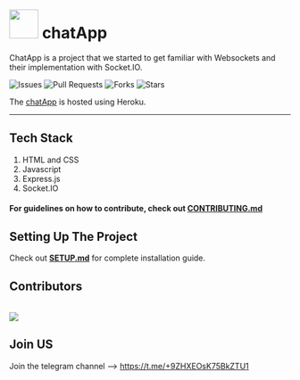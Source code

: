 # <img src="https://raw.githubusercontent.com/osBins/chatApp/main/public/img/favicon.ico" width="52"> chatApp

ChatApp is a project that we started to get familiar with Websockets and their implementation with Socket.IO.


![Issues](https://img.shields.io/github/issues/osBins/chatApp)
![Pull Requests](https://img.shields.io/github/issues-pr/osBins/chatApp?)
![Forks](https://img.shields.io/github/forks/osBins/chatApp)
![Stars](https://img.shields.io/github/stars/osBins/chatApp)

The [chatApp](https://chatapp-420.herokuapp.com) is hosted using Heroku.

---
## Tech Stack
1. HTML and CSS
2. Javascript
3. Express.js
4. Socket.IO

#### For guidelines on how to contribute, check out [CONTRIBUTING.md](https://github.com/osBins/chatApp/blob/main/CONTRIBUTING.md) 

## Setting Up The Project
Check out [**SETUP.md**](https://github.com/abhis1n/chatApp/blob/main/SETUP.md) for complete installation guide.

## Contributors
<br>
<a href="https://github.com/osBins/chatApp/graphs/contributors">
  <img src="https://contrib.rocks/image?repo=osBins/chatApp" />
</a>
<br>

## Join US
Join the telegram channel --> https://t.me/+9ZHXEOsK75BkZTU1


